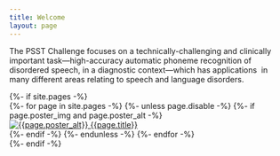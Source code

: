 ```yaml
---
title: Welcome
layout: page
---
```


The PSST Challenge focuses on a technically-challenging and clinically important task&mdash;high-accuracy automatic phoneme recognition of disordered speech, in a diagnostic context&mdash;which has applications  in many different areas relating to speech and language disorders.

<div>
{%- if site.pages -%}
      <nav id="home-nav">
      {%- for page in site.pages -%}
        {%- unless page.disable -%}
            {%- if page.poster_img and page.poster_alt -%}
              <div id="home-nav-{{page.title | slugify}}" class="home-nav-poster">
                <a href="{{ page.url | relative_url }}" class="image-link">
                  <img src="{{page.poster_img}}" alt="{{page.poster_alt}}" />
                </a>
                <a class="button" href="{{ page.url | relative_url }}">{{page.title}}</a>
              </div>
            {%- endif -%}
        {%- endunless -%} 
    {%- endfor -%}
</nav>
{%- endif -%}
</div>
